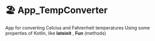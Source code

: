 # :beach_umbrella: App_TempConverter
App for converting Celcius and Fahrenheit temperatures
Using some properties of Kotlin, like **lateinit** , **Fun** (methods)
